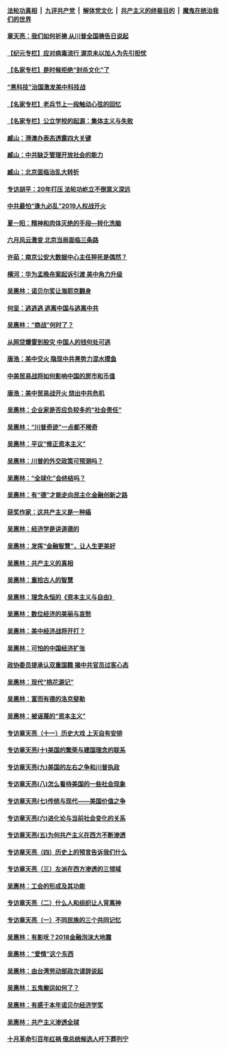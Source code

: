 

####  [法轮功真相](../../../../basic/blob/master/README.md?t=07052031) &nbsp;|&nbsp; [九评共产党](../../../../9ping.md/blob/master/README.md?t=07052031) &nbsp;|&nbsp; [解体党文化](../../../../jtdwh.md/blob/master/README.md?t=07052031)  &nbsp;|&nbsp; [共产主义的终极目的](../../../../gczydzjmd.md/blob/master/README.md?t=07052031) &nbsp;|&nbsp; [魔鬼在统治我们的世界](../../../../mgztzwmdsj.md/blob/master/README.md?t=07052031) 

#### [章天亮：我们如何祈祷 从川普全国祷告日说起](../pages/nsc423/n11944627.md?t=07052031) 

#### [【纪元专栏】应对病毒流行 渥京未以加人为先引担忧](../pages/nsc423/n11875714.md?t=07052031) 

#### [【名家专栏】是时候拒绝“封杀文化”了](../pages/nsc423/n11814093.md?t=07052031) 

#### [“黑科技”治国激发美中科技战](../pages/nsc423/n11638056.md?t=07052031) 

#### [【名家专栏】老兵节上一段触动心弦的回忆](../pages/nsc423/n11646016.md?t=07052031) 

#### [【名家专栏】公立学校的起源：集体主义与失败](../pages/nsc423/n11601833.md?t=07052031) 

#### [臧山：港澳办表态透露四大关键](../pages/nsc423/n11421628.md?t=07052031) 

#### [臧山：中共缺乏管理开放社会的能力](../pages/nsc423/n11407457.md?t=07052031) 

#### [臧山：北京面临治乱大转折](../pages/nsc423/n11406895.md?t=07052031) 

#### [专访胡平：20年打压 法轮功屹立不倒意义深远](../pages/nsc423/n11398800.md?t=07052031) 

#### [中共最怕“逢九必乱”2019人权战开火](../pages/nsc423/n11385248.md?t=07052031) 

#### [夏一阳：精神和肉体灭绝的手段—转化洗脑](../pages/nsc423/n11368250.md?t=07052031) 

#### [六月风云激变 北京当局面临三条路](../pages/nsc423/n11313668.md?t=07052031) 

#### [许茹：南京公安大数据中心主任猝死是偶然？](../pages/nsc423/n11064744.md?t=07052031) 

#### [横河：华为孟晚舟案起诉引渡 美中角力升级](../pages/nsc423/n11027230.md?t=07052031) 

#### [吴惠林：诺贝尔奖让海耶克翻身](../pages/nsc423/n10890049.md?t=07052031) 

#### [何坚：逃逃逃 逃离中国与逃离中共](../pages/nsc423/n10592891.md?t=07052031) 

#### [吴惠林：“商战”何时了？](../pages/nsc423/n10573558.md?t=07052031) 

#### [从网贷爆雷到股灾 中国人的钱何处可逃](../pages/nsc423/n10572800.md?t=07052031) 

#### [唐浩：美中交火 隐现中共黑势力混水摸鱼](../pages/nsc423/n10544040.md?t=07052031) 

#### [中美贸易战将如何影响中国的房市和币值](../pages/nsc423/n10543697.md?t=07052031) 

#### [唐浩：美中贸易战开火 烧出中共危机](../pages/nsc423/n10540126.md?t=07052031) 

#### [吴惠林：企业家是否应负较多的“社会责任”](../pages/nsc423/n10535022.md?t=07052031) 

#### [吴惠林：“川普奇迹”一点都不稀奇](../pages/nsc423/n10512808.md?t=07052031) 

#### [吴惠林：平议“修正资本主义”](../pages/nsc423/n10495724.md?t=07052031) 

#### [吴惠林：川普的外交政策可预测吗？](../pages/nsc423/n10462387.md?t=07052031) 

#### [吴惠林：“全球化”会终结吗？](../pages/nsc423/n10452838.md?t=07052031) 

#### [吴惠林：有“德”才能走向民主化金融创新之路](../pages/nsc423/n10432292.md?t=07052031) 

#### [获奖作家：这共产主义是一种癌](../pages/nsc423/n10431541.md?t=07052031) 

#### [吴惠林：经济学是讲道德的](../pages/nsc423/n10398014.md?t=07052031) 

#### [吴惠林：发挥“金融智慧”，让人生更美好](../pages/nsc423/n10375019.md?t=07052031) 

#### [吴惠林：共产主义的真相](../pages/nsc423/n10351394.md?t=07052031) 

#### [吴惠林：重拾古人的智慧](../pages/nsc423/n10337691.md?t=07052031) 

#### [吴惠林：理念永恒的《资本主义与自由》](../pages/nsc423/n10316274.md?t=07052031) 

#### [吴惠林：数位经济的美丽与哀愁](../pages/nsc423/n10292946.md?t=07052031) 

#### [吴惠林：美中经济战将开打？](../pages/nsc423/n10258825.md?t=07052031) 

#### [吴惠林：可怕的中国经济扩张](../pages/nsc423/n10219147.md?t=07052031) 

#### [政协委员提承认双重国籍 揭中共官员过客心态](../pages/nsc423/n10208809.md?t=07052031) 

#### [吴惠林：现代“桃花源记”](../pages/nsc423/n10185234.md?t=07052031) 

#### [吴惠林：富而有德的洛克斐勒](../pages/nsc423/n10142264.md?t=07052031) 

#### [吴惠林：被诬蔑的“资本主义”](../pages/nsc423/n10124816.md?t=07052031) 

#### [专访章天亮（十一）历史大戏 上天自有安排](../pages/nsc423/n10094905.md?t=07052031) 

#### [专访章天亮(十)美国的繁荣与建国理念的联系](../pages/nsc423/n10094899.md?t=07052031) 

#### [专访章天亮(九)美国的左右之争和川普执政](../pages/nsc423/n10094889.md?t=07052031) 

#### [专访章天亮(八)怎么看待美国的一些社会现象](../pages/nsc423/n10094857.md?t=07052031) 

#### [专访章天亮(七)传统与现代——美国价值之争](../pages/nsc423/n10093140.md?t=07052031) 

#### [专访章天亮(六)进化论与当前社会变化的关系](../pages/nsc423/n10092036.md?t=07052031) 

#### [专访章天亮(五)为何共产主义在西方不断渗透](../pages/nsc423/n10083620.md?t=07052031) 

#### [专访章天亮（四）历史上的预言告诉我们什么](../pages/nsc423/n10083606.md?t=07052031) 

#### [专访章天亮（三）左派在西方渗透的三领域](../pages/nsc423/n10081115.md?t=07052031) 

#### [吴惠林：工会的形成及其功能](../pages/nsc423/n10080633.md?t=07052031) 

#### [专访章天亮（二）什么人和组织让人背离神](../pages/nsc423/n10076637.md?t=07052031) 

#### [专访章天亮（一）不同民族的三个共同记忆](../pages/nsc423/n10074188.md?t=07052031) 

#### [吴惠林：有影呒？2018金融泡沫大地震](../pages/nsc423/n10040534.md?t=07052031) 

#### [吴惠林：“爱情”这个东西](../pages/nsc423/n10019423.md?t=07052031) 

#### [吴惠林：由台湾劳动部政次请辞说起](../pages/nsc423/n9979679.md?t=07052031) 

#### [吴惠林：五鬼搬运如何了？](../pages/nsc423/n9925338.md?t=07052031) 

#### [吴惠林：有感于本年诺贝尔经济学奖](../pages/nsc423/n9871883.md?t=07052031) 

#### [吴惠林：共产主义渗透全球](../pages/nsc423/n9812748.md?t=07052031) 

#### [十月革命引百年红祸 俄总统候选人吁下葬列宁](../pages/nsc423/n9810182.md?t=07052031) 

